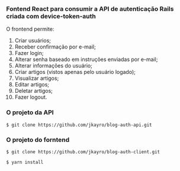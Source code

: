 ### Fontend React para consumir a API de autenticação Rails criada com device-token-auth

O frontend permite:

1. Criar usuários;
2. Receber confirmação por e-mail;
3. Fazer login;
4. Alterar senha baseado em instruções enviadas por e-mail;
5. Alterar informações do usuário;
6. Criar artigos (vistos apenas pelo usuário logado);
7. Visualizar artigos;
8. Editar artigos;
9. Deletar artigos;
10. Fazer logout. 

### O projeto da API

`$ git clone https://github.com/jkayro/blog-auth-api.git`

### O projeto do forntend

`$ git clone https://github.com/jkayro/blog-auth-client.git`

`$ yarn install`
